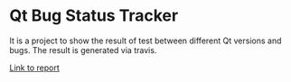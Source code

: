 Qt Bug Status Tracker
====================

It is a project to show the result of test between different Qt versions and bugs. The result is generated via travis.

[Link to report](https://benlau.github.io/qtbugstatus/)
